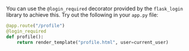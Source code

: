 You can use the `@login_required` decorator provided by the `flask_login` library to achieve this. Try out the following in your `app.py` file:

```py
@app.route("/profile")
@login_required
def profile():
    return render_template("profile.html", user=current_user)
```
